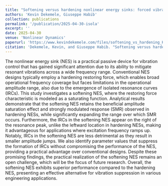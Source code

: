 ```yaml
---
title: "Softening versus hardening nonlinear energy sinks: forced vibration control and isolated resonance curves"
authors: 'Kevin Dekemele, Giuseppe Habib'
collection: publications
permalink: '/publication/2025-04-30-isola'
excerpt: ''
date: 2025-04-30
venue: 'Nonlinear Dynamics'
paperurl: 'https://www.kevindekemele.com/files/softening_vs_hardening_KD_GH.pdf'
citation: 'Dekemele, Kevin, and Giuseppe Habib. "Softening versus hardening nonlinear energy sinks: forced vibration control and isolated resonance curves." Nonlinear Dynamics (2025): 1-20.'
---
```


The nonlinear energy sink (NES) is a practical passive device for vibration control that has gained significant attention due to its ability to mitigate resonant vibrations across a wide frequency range. Conventional NES designs typically employ a hardening restoring force, which enables broad operational frequency coverage but faces limitations in the operational amplitude range, also due to the emergence of isolated resonance curves (IRCs). This study investigates a softening NES, where the restoring force characteristic is modeled as a saturating function. Analytical results demonstrate that the softening NES retains the beneficial amplitude saturation effect and strongly modulated response (SMR) observed in hardening NESs, while significantly expanding the range over which SMR occurs. Furthermore, the IRCs in the softening NES appear on the right of the resonance peak, unlike the leftward location in hardening NESs, making it advantageous for applications where excitation frequency ramps up. Notably, IRCs in the softening NES are less detrimental as they result in smaller amplitude jumps. We also identify parameter values that suppress the formation of IRCs without compromising the performance of the NES, providing a practical advantage over conventional designs. Despite these promising findings, the practical realization of the softening NES remains an open challenge, which will be the focus of future research. Overall, the softening NES exhibits superior performance compared to the hardening NES, presenting an effective alternative for vibration suppression in various engineering applications.
